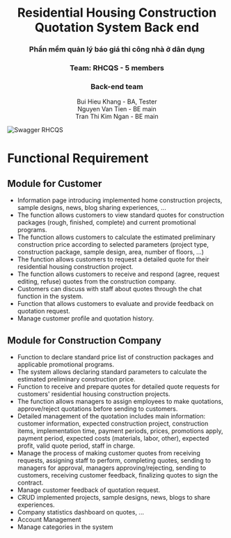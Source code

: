 <div align="center">
  <h1 align="center">Residential Housing Construction Quotation System Back end</h1>
  <h3>Phần mềm quản lý báo giá thi công nhà ở dân dụng</h3>
  <h3>Team: RHCQS - 5 members</h3>
</div>

<div align="center">
<h3 class="center">Back-end team</h3>
<ul style="list-style: none; padding: 0;">
    <li>Bui Hieu Khang - BA, Tester</li>
    <li>Nguyen Van Tien - BE main</li>
    <li>Tran Thi Kim Ngan - BE main</li>
  </ul>
</div>

<img src="https://res.cloudinary.com/de7pulfdj/image/upload/v1737274025/tyq109gtzgh8xiqlhv4m.png" alt="Swagger RHCQS"/>

# Functional Requirement

## **Module for Customer**

- Information page introducing implemented home construction projects, sample designs, news, blog sharing experiences, ...
- The function allows customers to view standard quotes for construction packages (rough, finished, complete) and current promotional programs.
- The function allows customers to calculate the estimated preliminary construction price according to selected parameters (project type, construction package, sample design, area, number of floors, ...)
- The function allows customers to request a detailed quote for their residential housing construction project.
- The function allows customers to receive and respond (agree, request editing, refuse) quotes from the construction company.
- Customers can discuss with staff about quotes through the chat function in the system.
- Function that allows customers to evaluate and provide feedback on quotation request.
- Manage customer profile and quotation history.

## **Module for Construction Company**

- Function to declare standard price list of construction packages and applicable promotional programs.
- The system allows declaring standard parameters to calculate the estimated preliminary construction price.
- Function to receive and prepare quotes for detailed quote requests for customers' residential housing construction projects.
- The function allows managers to assign employees to make quotations, approve/reject quotations before sending to customers.
- Detailed management of the quotation includes main information: customer information, expected construction project, construction items, implementation time, payment periods, prices, promotions apply, payment period, expected costs (materials, labor, other), expected profit, valid quote period, staff in charge.
- Manage the process of making customer quotes from receiving requests, assigning staff to perform, completing quotes, sending to managers for approval, managers approving/rejecting, sending to customers, receiving customer feedback, finalizing quotes to sign the contract.
- Manage customer feedback of quotation request.
- CRUD implemented projects, sample designs, news, blogs to share experiences.
- Company statistics dashboard on quotes, ...
- Account Management
- Manage categories in the system
